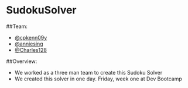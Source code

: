 SudokuSolver
============

##Team:
* [@cpkenn09y](https://github.com/cpkenn09y)
* [@anniesing](https://github.com/anniesing)
* [@Charles128](https://github.com/Charles128)

##Overview:
* We worked as a three man team to create this Sudoku Solver
* We created this solver in one day. Friday, week one at Dev Bootcamp
